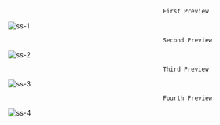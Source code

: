                                                 First Preview
![ss-1](https://github.com/berkkendirlioglu/JS-2888P-2/assets/71317893/8d02efcd-241c-422f-ba81-6192a2716e8b)

                                                Second Preview

![ss-2](https://github.com/berkkendirlioglu/JS-2888P-2/assets/71317893/f278021e-5d34-47d0-8f00-b47397dd0d76)

                                                Third Preview
  
![ss-3](https://github.com/berkkendirlioglu/JS-2888P-2/assets/71317893/c423c2e9-0798-4146-89d5-1cb57e7aa88a)

                                                Fourth Preview
  
![ss-4](https://github.com/berkkendirlioglu/JS-2888P-2/assets/71317893/d60f65a9-8378-45bc-b502-dfe3cb46db09)
